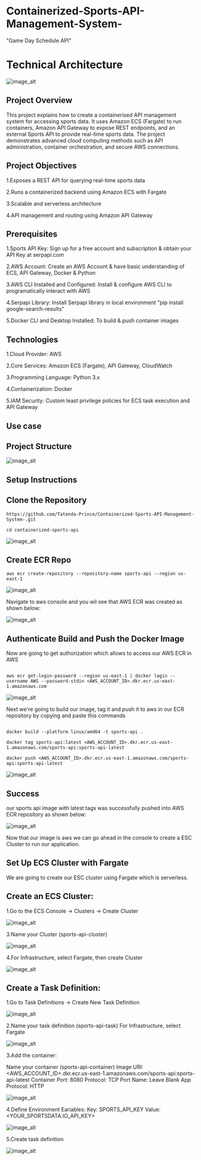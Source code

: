 # Containerized-Sports-API-Management-System-
"Game Day Schedule API"

# Technical Architecture

![image_alt](https://github.com/Tatenda-Prince/Containerized-Sports-API-Management-System-/blob/9e9c5d51f1671d820b08ec2422242be2e0b0f5ce/images/Screenshot%202025-01-22%20115532.png)

## Project Overview

This project explains how to create a containerised API management system for accessing sports data. It uses Amazon ECS (Fargate) to run containers, Amazon API Gateway to expose REST endpoints, and an external Sports API to provide real-time sports data. The project demonstrates advanced cloud computing methods such as API administration, container orchestration, and secure AWS connections.

## Project Objectives

1.Exposes a REST API for querying real-time sports data

2.Runs a containerized backend using Amazon ECS with Fargate

3.Scalable and serverless architecture

4.API management and routing using Amazon API Gateway 

## Prerequisites

1.Sports API Key: Sign up for a free account and subscription & obtain your API Key at serpapi.com

2.AWS Account: Create an AWS Account & have basic understanding of ECS, API Gateway, Docker & Python

3.AWS CLI Installed and Configured: Install & configure AWS CLI to programatically interact with AWS

4.Serpapi Library: Install Serpapi library in local environment "pip install google-search-results"

5.Docker CLI and Desktop Installed: To build & push container images

## Technologies

1.Cloud Provider: AWS

2.Core Services: Amazon ECS (Fargate), API Gateway, CloudWatch

3.Programming Language: Python 3.x

4.Containerization: Docker

5.IAM Security: Custom least privilege policies for ECS task execution and API Gateway

## Use case



## Project Structure

![image_alt](https://github.com/Tatenda-Prince/Containerized-Sports-API-Management-System-/blob/3c988bc311d268e1e1748349be8b6c01be2d40a6/images/Screenshot%202025-01-22%20121016.png)



## Setup Instructions


## Clone the Repository

```language
https://github.com/Tatenda-Prince/Containerized-Sports-API-Management-System-.git

cd containerized-sports-api
```

![image_alt](https://github.com/Tatenda-Prince/Containerized-Sports-API-Management-System-/blob/a304cdc34895b1a5f36d3c8b3e02fa5002f893f0/images/Screenshot%202025-01-22%20122714.png)


## Create ECR Repo

```language
aws ecr create-repository --repository-name sports-api --region us-east-1
```

![image_alt](https://github.com/Tatenda-Prince/Containerized-Sports-API-Management-System-/blob/8b185e5063a6846b6d11e9e74540b8f526475f48/images/Screenshot%202025-01-22%20122753.png)


Navigate to aws console and you wil see that AWS ECR was created as shown below:


![image_alt](https://github.com/Tatenda-Prince/Containerized-Sports-API-Management-System-/blob/00f860708c45aa0279f3e56dc39454516da89b0b/images/Screenshot%202025-01-22%20122829.png)



## Authenticate Build and Push the Docker Image

Now are going to get authorization which allows to access our AWS ECR in AWS

```language

aws ecr get-login-password --region us-east-1 | docker login --username AWS --password-stdin <AWS_ACCOUNT_ID>.dkr.ecr.us-east-1.amazonaws.com
```

![image_alt](https://github.com/Tatenda-Prince/Containerized-Sports-API-Management-System-/blob/6a3364f610ce5f4cfef3af5bea70f90140f7f46f/images/Screenshot%202025-01-22%20123222.png)

Next we're going to build our image, tag it and push it to aws in our ECR repository by copying and paste this commands

```language

docker build --platform linux/amd64 -t sports-api .

docker tag sports-api:latest <AWS_ACCOUNT_ID>.dkr.ecr.us-east-1.amazonaws.com/sports-api:sports-api-latest

docker push <AWS_ACCOUNT_ID>.dkr.ecr.us-east-1.amazonaws.com/sports-api:sports-api-latest

```
![image_alt](https://github.com/Tatenda-Prince/Containerized-Sports-API-Management-System-/blob/ac5ba60b17dff8177c105ad0011742babed34fef/images/Screenshot%202025-01-22%20134127.png)

## Success

our sports api image with latest tags  was successfully pushed into AWS ECR repository as shown below:

![image_alt](https://github.com/Tatenda-Prince/Containerized-Sports-API-Management-System-/blob/f269d2e90c29aca959d94cc8fb94af7fb155da4b/images/Screenshot%202025-01-22%20123410.png)

Now that our image is aws we can go ahead in the console to create a ESC Cluster to run our application. 

## Set Up ECS Cluster with Fargate

We are going to create our ESC cluster using Fargate which is serverless. 

## Create an ECS Cluster:

1.Go to the ECS Console → Clusters → Create Cluster

![image_alt](https://github.com/Tatenda-Prince/Containerized-Sports-API-Management-System-/blob/f0cd1bc2cdd49cf8464c06d20ba4a8826515c81b/images/Screenshot%202025-01-22%20123728.png)


3.Name your Cluster (sports-api-cluster)

![image_alt](https://github.com/Tatenda-Prince/Containerized-Sports-API-Management-System-/blob/ce01acad392a168e0804dc6b94d2f08bd19472e0/images/Screenshot%202025-01-22%20123800.png)


4.For Infrastructure, select Fargate, then create Cluster

![image_alt](https://github.com/Tatenda-Prince/Containerized-Sports-API-Management-System-/blob/f7b1182f36b8c9e20d3ce70bddcc7d78af9f2313/images/Screenshot%202025-01-22%20123955.png)

## Create a Task Definition:

1.Go to Task Definitions → Create New Task Definition

![image_alt]()

2.Name your task definition (sports-api-task)
For Infrastructure, select Fargate

![image_alt]()


3.Add the container:

Name your container (sports-api-container)
Image URI: <AWS_ACCOUNT_ID>.dkr.ecr.us-east-1.amazonaws.com/sports-api:sports-api-latest
Container Port: 8080
Protocol: TCP
Port Name: Leave Blank
App Protocol: HTTP

![image_alt]()


4.Define Environment Eariables:
Key: SPORTS_API_KEY
Value: <YOUR_SPORTSDATA.IO_API_KEY>

![image_alt]()

5.Create task definition

![image_alt]()















